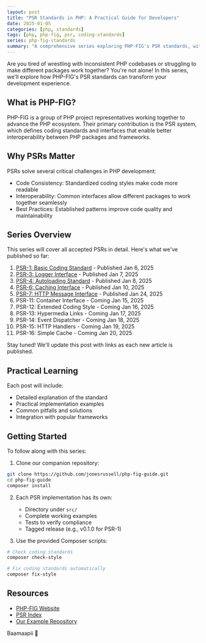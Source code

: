 ```yaml
---
layout: post
title: "PSR Standards in PHP: A Practical Guide for Developers"
date: 2025-01-05
categories: [php, standards]
tags: [php, php-fig, psr, coding-standards]
series: php-fig-standards
summary: "A comprehensive series exploring PHP-FIG's PSR standards, with practical examples and real-world applications to help developers write more maintainable and interoperable PHP code."
---
```


Are you tired of wrestling with inconsistent PHP codebases or struggling to make different packages work together? You're not alone! In this series, we'll explore how PHP-FIG's PSR standards can transform your development experience.

## What is PHP-FIG?

PHP-FIG is a group of PHP project representatives working together to advance the PHP ecosystem. Their primary contribution is the PSR system, which defines coding standards and interfaces that enable better interoperability between PHP packages and frameworks.

## Why PSRs Matter

PSRs solve several critical challenges in PHP development:

- Code Consistency: Standardized coding styles make code more readable
- Interoperability: Common interfaces allow different packages to work together seamlessly
- Best Practices: Established patterns improve code quality and maintainability

## Series Overview

This series will cover all accepted PSRs in detail. Here's what we've published so far:

1. [PSR-1: Basic Coding Standard](/blog/psr-1-basic-coding-standard) - Published Jan 6, 2025
2. [PSR-3: Logger Interface](/blog/psr-3-logger-interface) - Published Jan 7, 2025
3. [PSR-4: Autoloading Standard](/blog/psr-4-autoloading-standard) - Published Jan 8, 2025
4. [PSR-6: Caching Interface](/blog/psr-6-caching-interface) - Published Jan 10, 2025
5. [PSR-7: HTTP Message Interface](/blog/psr-7-http-message-interfaces) - Published Jan 24, 2025
6. PSR-11: Container Interface - Coming Jan 15, 2025
7. PSR-12: Extended Coding Style - Coming Jan 16, 2025
8. PSR-13: Hypermedia Links - Coming Jan 17, 2025
9. PSR-14: Event Dispatcher - Coming Jan 18, 2025
10. PSR-15: HTTP Handlers - Coming Jan 19, 2025
11. PSR-16: Simple Cache - Coming Jan 20, 2025

Stay tuned! We'll update this post with links as each new article is published.

## Practical Learning

Each post will include:

- Detailed explanation of the standard
- Practical implementation examples
- Common pitfalls and solutions
- Integration with popular frameworks

## Getting Started

To follow along with this series:

1. Clone our companion repository:

```bash
git clone https://github.com/jonesrussell/php-fig-guide.git
cd php-fig-guide
composer install
```

2. Each PSR implementation has its own:
   - Directory under `src/`
   - Complete working examples
   - Tests to verify compliance
   - Tagged release (e.g., v0.1.0 for PSR-1)

3. Use the provided Composer scripts:

```bash
# Check coding standards
composer check-style

# Fix coding standards automatically
composer fix-style
```

## Resources

- [PHP-FIG Website](https://www.php-fig.org/)
- [PSR Index](https://www.php-fig.org/psr/)
- [Our Example Repository](https://github.com/jonesrussell/php-fig-guide)

Baamaapii 👋
